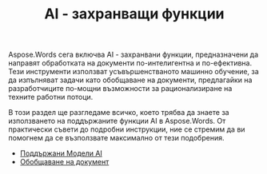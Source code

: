 ﻿---
title: AI - захранващи функции
second_title: Aspose.Words за Java
articleTitle: AI - захранващи функции
linktitle: AI - захранващи функции
type: docs
weight: 25
description: "Aspose.Words за Java въвежда AI - захранвани инструменти като обобщаване на документи за повишаване на ефективността. Научете как да използвате AI - захранвани функции със съвети и подробни указания."
url: /bg/java/ai-powered-features/
timestamp: 2024-11-26-12-00-00
---

Aspose.Words сега включва AI - захранвани функции, предназначени да направят обработката на документи по-интелигентна и по-ефективна. Тези инструменти използват усъвършенстваното машинно обучение, за да изпълняват задачи като обобщаване на документи, предлагайки на разработчиците по-мощни възможности за рационализиране на техните работни потоци.

В този раздел ще разгледаме всичко, което трябва да знаете за използването на поддържаните функции AI в Aspose.Words. От практически съвети до подробни инструкции, ние се стремим да ви помогнем да се възползвате максимално от тези подобрения.

* [Поддържани Модели AI ](/words/java/supported-ai-models/)
* [Обобщаване на документ](/words/java/summarize-a-document/)

